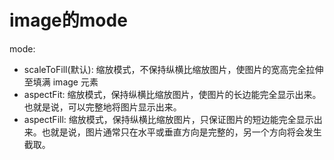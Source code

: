 # image的mode

mode:

* scaleToFill(默认): 缩放模式，不保持纵横比缩放图片，使图片的宽高完全拉伸至填满 image 元素
* aspectFit: 缩放模式，保持纵横比缩放图片，使图片的长边能完全显示出来。也就是说，可以完整地将图片显示出来。
* aspectFill: 缩放模式，保持纵横比缩放图片，只保证图片的短边能完全显示出来。也就是说，图片通常只在水平或垂直方向是完整的，另一个方向将会发生截取。


